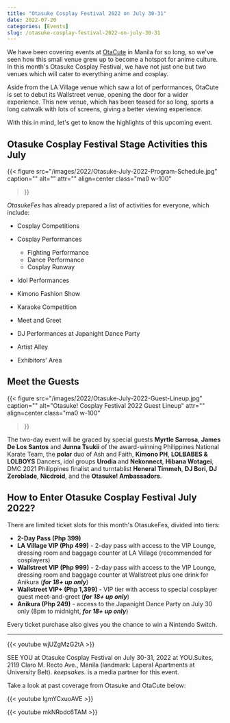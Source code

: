 ```yaml
---
title: "Otasuke Cosplay Festival 2022 on July 30-31"
date: 2022-07-20
categories: [Events]
slug: /otasuke-cosplay-festival-2022-on-july-30-31
---
```


We have been covering events at [OtaCute](https://jayagonoy.com/keywords/otacute/) in Manila for so long, so we've seen how this small venue grew up to become a hotspot for anime culture. In this month's Otasuke Cosplay Festival, we have not just one but two venues which will cater to everything anime and cosplay.

Aside from the LA Village venue which saw a lot of performances, OtaCute is set to debut its Wallstreet venue, opening the door for a wider experience. This new venue, which has been teased for so long, sports a long catwalk with lots of screens, giving a better viewing experience.

With this in mind, let's get to know the highlights of this upcoming event.

## Otasuke Cosplay Festival Stage Activities this July

{{< figure
  src="/images/2022/Otasuke-July-2022-Program-Schedule.jpg"
  caption=""
  alt="" attr="" 
  align=center class="ma0 w-100"
>}}

_OtasukeFes_ has already prepared a list of activities for everyone, which include:

- Cosplay Competitions
- Cosplay Performances
    - Fighting Performance
    - Dance Performance
    - Cosplay Runway
- Idol Performances

- Kimono Fashion Show
- Karaoke Competition
- Meet and Greet
- DJ Performances at Japanight Dance Party
- Artist Alley
- Exhibitors' Area

## Meet the Guests

{{< figure
  src="/images/2022/Otasuke-July-2022-Guest-Lineup.jpg"
  caption=""
  alt="Otasuke! Cosplay Festival 2022 Guest Lineup" attr="" 
  align=center class="ma0 w-100"
>}}

The two-day event will be graced by special guests **Myrtle Sarrosa**, **James De Los Santos** and **Junna Tsukii** of the award-winning Philippines National Karate Team, the **polar** duo of Ash and Faith, **Kimono PH**, **LOLBABES & LOLBOYS** Dancers, idol groups **Urodia** and **Nekonnect**, **Hibana Wotagei**, DMC 2021 Philippines finalist and turntablist **Heneral Timmeh**, **DJ Bori**, **DJ Zeroblade**, **Nicdroid**, and the **Otasuke! Ambassadors**.

## How to Enter Otasuke Cosplay Festival July 2022?

There are limited ticket slots for this month's OtasukeFes, divided into tiers:

- **2-Day Pass (Php 399)**
- **LA Village VIP (Php 499)** - 2-day pass with access to the VIP Lounge, dressing room and baggage counter at LA Village (recommended for cosplayers)
- **Wallstreet VIP (Php 999)** - 2-day pass with access to the VIP Lounge, dressing room and baggage counter at Wallstreet plus one drink for Anikura (**_for 18+ up only_**)
- **Wallstreet VIP+ (Php 1,399)** - VIP tier with access to special cosplayer guest meet-and-greet (**_for 18+ up only_**)
- **Anikura (Php 249)** - access to the Japanight Dance Party on July 30 only (8pm to midnight, **_for 18+ up only_**)

Every ticket purchase also gives you the chance to win a Nintendo Switch.

* * *

{{< youtube wjUZgMzG2tA >}}

SEE YOU at Otasuke Cosplay Festival on July 30-31, 2022 at YOU.Suites, 2119 Claro M. Recto Ave., Manila (landmark: Laperal Apartments at University Belt). _keepsakes._ is a media partner for this event.

Take a look at past coverage from Otasuke and OtaCute below:

{{< youtube lgmYCxuoAVE >}}

{{< youtube mkNRodc6TAM >}}
